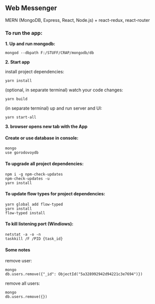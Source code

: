 ## Web Messenger

MERN (MongoDB, Express, React, Node.js) + react-redux, react-router



### To run the app:

**1. Up and run mongodb:**
```
mongod --dbpath F:/STUFF/CRAP/mongodb/db
```
**2. Start app**

install project dependencies:
```
yarn install
```

(optional, in separate terminal)  watch your code changes:
```
yarn build
```

(in separate terminal) up and run server and UI:
```
yarn start-all
```

**3. browser opens new tab with the App**




#### Create or use database in console:
```
mongo
use gorodovoydb
```

#### To upgrade all project dependencies:
```
npm i -g npm-check-updates
npm-check-updates -u
yarn install
```

#### To update flow types for project dependencies:
```
yarn global add flow-typed
yarn install
flow-typed install
```

#### To kill listening port (Windiows):
```
netstat -a -o -n
taskkill /F /PID {task_id}
```


#### Some notes
remove user:
```
mongo
db.users.remove({"_id": ObjectId("5a328992942d94221c3e7694")})
```
remove all users:
```
mongo
db.users.remove({})
```
